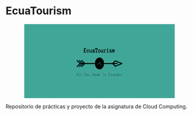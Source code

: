 # EcuaTourism

<p align='center'>
<img src="./docs/imgs/EcuaTourism_logo.png" alt="drawing" height="200" width=80% align='center'/>
</p>

Repositorio de prácticas y proyecto de la asignatura de Cloud Computing.
